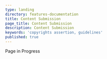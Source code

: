 ```yaml
---
type: landing
directory: features-documentation
title: Content Submission
page_title: Content Submission
description: Content Submission
keywords: 'copyrights assertion, guidelines'
published: true
---
```


Page in Progress
